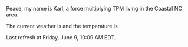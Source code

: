 Peace, my name is Karl, a force multiplying TPM living in the Coastal NC area.

The current weather is  and the temperature is .

Last refresh at Friday, June 9, 10:09 AM EDT.
